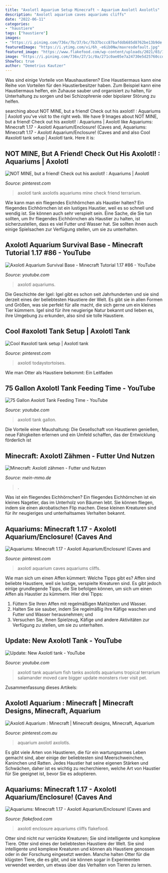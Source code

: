 ```yaml
---
title: "Axolotl Aquarium Setup Minecraft ~ Aquarium Axolotl Axolotls"
description: "Axolotl aquarium caves aquariums cliffs"
date: "2022-06-11"
categories:
- "haustiere"
tags: ["haustiere"]
images:
- "https://i.pinimg.com/736x/7b/37/bc/7b37bccc87bafddb685d8762be13b9de.jpg"
featuredImage: "https://i.ytimg.com/vi/6h_-e6ib0Nw/maxresdefault.jpg"
featured_image: "https://www.flakefood.com/wp-content/uploads/2021/03/1616074803_maxresdefault.jpg"
image: "https://i.pinimg.com/736x/27/1c/0a/271c0ae05e7a24730e5d25760ccd71ee.jpg"
ShowToc: true
author: "Demetrius Kautzer"
---
```



Was sind einige Vorteile von Maushaustieren?
Eine Haustiermaus kann eine Reihe von Vorteilen für den Haustierbesitzer haben. Zum Beispiel kann eine Haustiermaus helfen, ein Zuhause sauber und organisiert zu halten, für Unterhaltung zu sorgen und bei Schizophrenie oder bipolarer Störung zu helfen.

	

		
searching about NOT MINE, but a friend! Check out his axolotl! : Aquariums | Axolotl you've visit to the right web. We have 9 Images about NOT MINE, but a friend! Check out his axolotl! : Aquariums | Axolotl like Aquariums: Minecraft 1.17 - Axolotl Aquarium/Enclosure! (Caves and, Aquariums: Minecraft 1.17 - Axolotl Aquarium/Enclosure! (Caves and and also Cool #axolotl tank setup | Axolotl tank. Here it is:
		
    
## NOT MINE, But A Friend! Check Out His Axolotl! : Aquariums | Axolotl

<img loading=lazy src="https://i.pinimg.com/736x/6f/60/a7/6f60a779aff6b36aabc488bc05b34b2c.jpg" onerror="this.onerror=null;this.src='https://tse2.mm.bing.net/th?id=OIP.CHtZiz5z8ogjab_ghmadmgHaFj&amp;pid=15.1';" alt="NOT MINE, but a friend! Check out his axolotl! : Aquariums | Axolotl">

_Source: pinterest.com_

>axolotl tank axolotls aquariums mine check friend terrarium. 

	

Wie kann man ein fliegendes Eichhörnchen als Haustier halten?
Ein fliegendes Eichhörnchen ist ein lustiges Haustier, weil es so schnell und wendig ist. Sie können auch sehr verspielt sein. Eine Sache, die Sie tun sollten, um Ihr fliegendes Eichhörnchen als Haustier zu halten, ist sicherzustellen, dass es viel Futter und Wasser hat. Sie sollten ihnen auch einige Spielsachen zur Verfügung stellen, um sie zu unterhalten.

    
## Axolotl Aquarium Survival Base - Minecraft Tutorial 1.17 #86 - YouTube

<img loading=lazy src="https://i.ytimg.com/vi/XVo3C0L9nuw/maxresdefault.jpg" onerror="this.onerror=null;this.src='https://tse3.mm.bing.net/th?id=OIP.jalJIiirM-MIptrhDH6G8wHaEK&amp;pid=15.1';" alt="Axolotl Aquarium Survival Base - Minecraft Tutorial 1.17 #86 - YouTube">

_Source: youtube.com_

>axolotl aquariums. 

	

Die Geschichte der Igel:
Igel gibt es schon seit Jahrhunderten und sie sind derzeit eines der beliebtesten Haustiere der Welt. Es gibt sie in allen Formen und Größen, was sie perfekt für alle macht, die sich gerne um ein kleines Tier kümmern. Igel sind für ihre neugierige Natur bekannt und lieben es, ihre Umgebung zu erkunden, also sind sie tolle Haustiere.

    
## Cool #axolotl Tank Setup | Axolotl Tank

<img loading=lazy src="https://i.pinimg.com/originals/aa/f5/ff/aaf5ff4d6107810994c08325e295cc30.jpg" onerror="this.onerror=null;this.src='https://tse4.mm.bing.net/th?id=OIP.57djkOtcPa9das406crVmgHaHa&amp;pid=15.1';" alt="Cool #axolotl tank setup | Axolotl tank">

_Source: pinterest.com_

>axolotl todaystortoises. 

	

Wie man Otter als Haustiere bekommt: Ein Leitfaden

    
## 75 Gallon Axolotl Tank Feeding Time - YouTube

<img loading=lazy src="https://i.ytimg.com/vi/6h_-e6ib0Nw/maxresdefault.jpg" onerror="this.onerror=null;this.src='https://tse4.mm.bing.net/th?id=OIP.N27SwLuyxiIw0h4KcTCE3gHaEK&amp;pid=15.1';" alt="75 Gallon Axolotl Tank Feeding Time - YouTube">

_Source: youtube.com_

>axolotl tank gallon. 

	

Die Vorteile einer Maushaltung: Die Gesellschaft von Haustieren genießen, neue Fähigkeiten erlernen und ein Umfeld schaffen, das der Entwicklung förderlich ist

    
## Minecraft: Axolotl Zähmen - Futter Und Nutzen

<img loading=lazy src="https://images.mein-mmo.de/medien/2021/06/Minecraft-Axolotl-Playing-Dead-1024x606.jpg" onerror="this.onerror=null;this.src='https://tse1.mm.bing.net/th?id=OIP.EXAuSr2u4At_7nz7Jkgp0wHaEY&amp;pid=15.1';" alt="Minecraft: Axolotl zähmen - Futter und Nutzen">

_Source: mein-mmo.de_

>. 

	

Was ist ein fliegendes Eichhörnchen?
Ein fliegendes Eichhörnchen ist ein kleines Nagetier, das im Unterholz von Bäumen lebt. Sie können fliegen, indem sie einen akrobatischen Flip machen. Diese kleinen Kreaturen sind für ihr neugieriges und unterhaltsames Verhalten bekannt.

    
## Aquariums: Minecraft 1.17 - Axolotl Aquarium/Enclosure! (Caves And

<img loading=lazy src="https://i.pinimg.com/736x/7b/37/bc/7b37bccc87bafddb685d8762be13b9de.jpg" onerror="this.onerror=null;this.src='https://tse4.mm.bing.net/th?id=OIP.nCn7EYAfUD-s8niI89lfHwHaEK&amp;pid=15.1';" alt="Aquariums: Minecraft 1.17 - Axolotl Aquarium/Enclosure! (Caves and">

_Source: pinterest.com_

>axolotl aquarium caves aquariums cliffs. 

	

Wie man sich um einen Affen kümmert: Welche Tipps gibt es?
Affen sind beliebte Haustiere, weil sie lustige, verspielte Kreaturen sind. Es gibt jedoch einige grundlegende Tipps, die Sie befolgen können, um sich um einen Affen als Haustier zu kümmern. Hier drei Tipps:
1. Füttern Sie Ihren Affen mit regelmäßigen Mahlzeiten und Wasser.
2. Halten Sie sie sauber, indem Sie regelmäßig ihre Käfige waschen und Futter und Wasser herausnehmen; und
3. Versuchen Sie, ihnen Spielzeug, Käfige und andere Aktivitäten zur Verfügung zu stellen, um sie zu unterhalten.

    
## Update: New Axolotl Tank - YouTube

<img loading=lazy src="https://i.ytimg.com/vi/h0-XKZu_5Zo/maxresdefault.jpg" onerror="this.onerror=null;this.src='https://tse2.mm.bing.net/th?id=OIP.CFlxDgzRyJ164RHaGYKo3gHaEK&amp;pid=15.1';" alt="Update: New Axolotl tank - YouTube">

_Source: youtube.com_

>axolotl tank aquarium fish tanks axolotls aquariums tropical terrarium salamander moved care bigger update monsters river visit pet. 

	

Zusammenfassung dieses Artikels:

    
## Axolotl Aquarium : Minecraft | Minecraft Designs, Minecraft, Aquarium

<img loading=lazy src="https://i.pinimg.com/736x/27/1c/0a/271c0ae05e7a24730e5d25760ccd71ee.jpg" onerror="this.onerror=null;this.src='https://tse2.mm.bing.net/th?id=OIP.iTNSJ4kjd5x900tOwPqLZQHaEK&amp;pid=15.1';" alt="Axolotl Aquarium : Minecraft | Minecraft designs, Minecraft, Aquarium">

_Source: pinterest.com.au_

>aquarium axolotl axolotls. 

	

Es gibt viele Arten von Haustieren, die für ein wartungsarmes Leben gemacht sind, aber einige der beliebtesten sind Meerschweinchen, Kaninchen und Ratten. Jedes Haustier hat seine eigenen Stärken und Schwächen, daher ist es wichtig zu recherchieren, welche Art von Haustier für Sie geeignet ist, bevor Sie es adoptieren.

    
## Aquariums: Minecraft 1.17 - Axolotl Aquarium/Enclosure! (Caves And

<img loading=lazy src="https://www.flakefood.com/wp-content/uploads/2021/03/1616074803_maxresdefault.jpg" onerror="this.onerror=null;this.src='https://tse4.mm.bing.net/th?id=OIP.eze8zIe6_dtoXYdivhO53gHaEK&amp;pid=15.1';" alt="Aquariums: Minecraft 1.17 - Axolotl Aquarium/Enclosure! (Caves and">

_Source: flakefood.com_

>axolotl enclosure aquariums cliffs flakefood. 

	

Otter sind nicht nur verrückte Kreaturen; Sie sind intelligente und komplexe Tiere.
Otter sind eines der beliebtesten Haustiere der Welt. Sie sind intelligente und komplexe Kreaturen und können als Haustiere genossen oder in der Forschung eingesetzt werden. Manche halten Otter für die klügsten Tiere, die es gibt, und sie können sogar in Experimenten verwendet werden, um etwas über das Verhalten von Tieren zu lernen.

